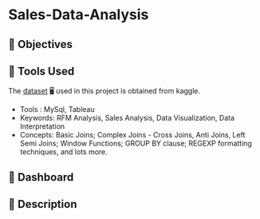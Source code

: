 # Sales-Data-Analysis

## :round_pushpin: Objectives

## :round_pushpin: Tools Used
The [dataset](https://www.kaggle.com/datasets/kyanyoga/sample-sales-data) :desktop_computer: used in this project is obtained from kaggle.
* Tools : MySql, Tableau
* Keywords: RFM Analysis, Sales Analysis, Data Visualization, Data Interpretation
* Concepts: Basic Joins; Complex Joins - Cross Joins, Anti Joins, Left Semi Joins; Window Functions; GROUP BY clause; REGEXP formatting techniques, and lots more.

## :round_pushpin: Dashboard

## :round_pushpin: Description 




